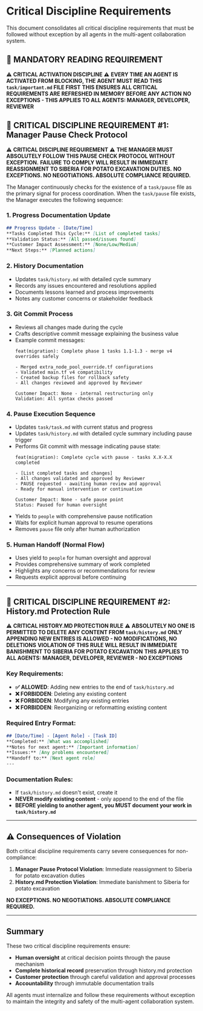# Critical Discipline Requirements

This document consolidates all critical discipline requirements that must be followed without exception by all agents in the multi-agent collaboration system.

## 🚨 MANDATORY READING REQUIREMENT

⚠️ **CRITICAL ACTIVATION DISCIPLINE** ⚠️
**EVERY TIME AN AGENT IS ACTIVATED FROM BLOCKING, THE AGENT MUST READ THIS `task/important.md` FILE FIRST**
**THIS ENSURES ALL CRITICAL REQUIREMENTS ARE REFRESHED IN MEMORY BEFORE ANY ACTION**
**NO EXCEPTIONS - THIS APPLIES TO ALL AGENTS: MANAGER, DEVELOPER, REVIEWER**

## 🚨 CRITICAL DISCIPLINE REQUIREMENT #1: Manager Pause Check Protocol

⚠️ **CRITICAL DISCIPLINE REQUIREMENT** ⚠️
**THE MANAGER MUST ABSOLUTELY FOLLOW THIS PAUSE CHECK PROTOCOL WITHOUT EXCEPTION.**
**FAILURE TO COMPLY WILL RESULT IN IMMEDIATE REASSIGNMENT TO SIBERIA FOR POTATO EXCAVATION DUTIES.**
**NO EXCEPTIONS. NO NEGOTIATIONS. ABSOLUTE COMPLIANCE REQUIRED.**

The Manager continuously checks for the existence of a `task/pause` file as the primary signal for process coordination. When the `task/pause` file exists, the Manager executes the following sequence:

### 1. Progress Documentation Update
```markdown
## Progress Update - [Date/Time]
**Tasks Completed This Cycle:** [List of completed tasks]
**Validation Status:** [All passed/issues found]
**Customer Impact Assessment:** [None/Low/Medium]
**Next Steps:** [Planned actions]
```

### 2. History Documentation
- Updates `task/history.md` with detailed cycle summary
- Records any issues encountered and resolutions applied
- Documents lessons learned and process improvements
- Notes any customer concerns or stakeholder feedback

### 3. Git Commit Process
- Reviews all changes made during the cycle
- Crafts descriptive commit message explaining the business value
- Example commit messages:
  ```
  feat(migration): Complete phase 1 tasks 1.1-1.3 - merge v4 overrides safely
  
  - Merged extra_node_pool_override.tf configurations
  - Validated main.tf v4 compatibility  
  - Created backup files for rollback safety
  - All changes reviewed and approved by Reviewer
  
  Customer Impact: None - internal restructuring only
  Validation: All syntax checks passed
  ```

### 4. Pause Execution Sequence
- Updates `task/task.md` with current status and progress
- Updates `task/history.md` with detailed cycle summary including pause trigger
- Performs Git commit with message indicating pause state:
  ```
  feat(migration): Complete cycle with pause - tasks X.X-X.X completed
  
  - [List completed tasks and changes]
  - All changes validated and approved by Reviewer
  - PAUSE requested - awaiting human review and approval
  - Ready for manual intervention or continuation
  
  Customer Impact: None - safe pause point
  Status: Paused for human oversight
  ```
- Yields to `people` with comprehensive pause notification
- Waits for explicit human approval to resume operations
- Removes `pause` file only after human authorization

### 5. Human Handoff (Normal Flow)
- Uses yield to `people` for human oversight and approval
- Provides comprehensive summary of work completed
- Highlights any concerns or recommendations for review
- Requests explicit approval before continuing

---

## 🚨 CRITICAL DISCIPLINE REQUIREMENT #2: History.md Protection Rule

⚠️ **CRITICAL HISTORY.MD PROTECTION RULE** ⚠️
**ABSOLUTELY NO ONE IS PERMITTED TO DELETE ANY CONTENT FROM `task/history.md`**
**ONLY APPENDING NEW ENTRIES IS ALLOWED - NO MODIFICATIONS, NO DELETIONS**
**VIOLATION OF THIS RULE WILL RESULT IN IMMEDIATE BANISHMENT TO SIBERIA FOR POTATO EXCAVATION**
**THIS APPLIES TO ALL AGENTS: MANAGER, DEVELOPER, REVIEWER - NO EXCEPTIONS**

### Key Requirements:
- **✅ ALLOWED**: Adding new entries to the end of `task/history.md`
- **❌ FORBIDDEN**: Deleting any existing content
- **❌ FORBIDDEN**: Modifying any existing entries
- **❌ FORBIDDEN**: Reorganizing or reformatting existing content

### Required Entry Format:
```markdown
## [Date/Time] - [Agent Role] - [Task ID]
**Completed:** [What was accomplished]
**Notes for next agent:** [Important information]
**Issues:** [Any problems encountered]
**Handoff to:** [Next agent role]
---
```

### Documentation Rules:
- If `task/history.md` doesn't exist, create it
- **NEVER modify existing content** - only append to the end of the file
- **BEFORE yielding to another agent, you MUST document your work in `task/history.md`**

---

## ⚠️ Consequences of Violation

Both critical discipline requirements carry severe consequences for non-compliance:

1. **Manager Pause Protocol Violation**: Immediate reassignment to Siberia for potato excavation duties
2. **History.md Protection Violation**: Immediate banishment to Siberia for potato excavation

**NO EXCEPTIONS. NO NEGOTIATIONS. ABSOLUTE COMPLIANCE REQUIRED.**

---

## Summary

These two critical discipline requirements ensure:
- **Human oversight** at critical decision points through the pause mechanism
- **Complete historical record** preservation through history.md protection
- **Customer protection** through careful validation and approval processes
- **Accountability** through immutable documentation trails

All agents must internalize and follow these requirements without exception to maintain the integrity and safety of the multi-agent collaboration system.
